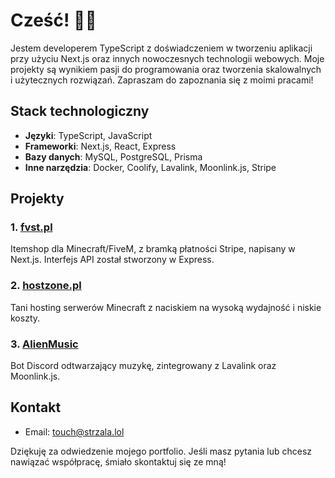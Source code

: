 # Cześć! 🙋‍♂️

Jestem developerem TypeScript z doświadczeniem w tworzeniu aplikacji przy użyciu Next.js oraz innych nowoczesnych technologii webowych. Moje projekty są wynikiem pasji do programowania oraz tworzenia skalowalnych i użytecznych rozwiązań. Zapraszam do zapoznania się z moimi pracami!

## Stack technologiczny

- **Języki**: TypeScript, JavaScript
- **Frameworki**: Next.js, React, Express
- **Bazy danych**: MySQL, PostgreSQL, Prisma
- **Inne narzędzia**: Docker, Coolify, Lavalink, Moonlink.js, Stripe

## Projekty

### 1. [fvst.pl](https://github.com/fvstpl)
Itemshop dla Minecraft/FiveM, z bramką płatności Stripe, napisany w Next.js. Interfejs API został stworzony w Express.

### 2. [hostzone.pl](https://github.com/hostzone)
Tani hosting serwerów Minecraft z naciskiem na wysoką wydajność i niskie koszty.

### 3. [AlienMusic](https://github.com/alienchunk)
Bot Discord odtwarzający muzykę, zintegrowany z Lavalink oraz Moonlink.js.

## Kontakt

- Email: [touch@strzala.lol](mailto:touch@strzala.lol)

Dziękuję za odwiedzenie mojego portfolio. Jeśli masz pytania lub chcesz nawiązać współpracę, śmiało skontaktuj się ze mną!
